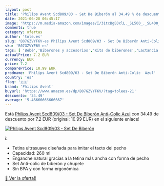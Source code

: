 ```yaml
---
layout: post
title: 'Philips Avent Scd809/03 - Set De Biberón al 34.49 % de descuento'
date: 2021-06-28 06:45:17
image: 'https://m.media-amazon.com/images/I/31tcBgBJxlL._SL500_._SL400_.jpg'
comments: true
category: ofertas
author: 'tole.es'
slug: 'B07GZVYF6V-es Philips Avent Scd809/03 - Set De Biberón Anti-Colic Azul'
sku: 'B07GZVYF6V-es'
tags: [ 'Bebé','Biberones y accesorios','Kits de biberones','Lactancia y alimentación','avent','biberón','philips avent', ]
actualPrice: 7.2 EUR
currency: EUR
price: 7.2
comparePrice: 10.99 EUR
prodname: 'Philips Avent Scd809/03 - Set De Biberón Anti-Colic  Azul'
country: 'es'
flag: '🇪🇸'
brand: 'Philips Avent'
buyurl: 'https://www.amazon.es/dp/B07GZVYF6V/?tag=tolees-21'
descuento: '34.49'
average: '5.46666666666667'
---
```


Está [Philips Avent Scd809/03 - Set De Biberón Anti-Colic  Azul](https://www.amazon.es/dp/B07GZVYF6V/?tag=tolees-21) con 34.49 de descuento por 7.2 EUR (original: 10.99 EUR) en el siguiente enlace!

[![Philips Avent Scd809/03 - Set De Biberón](https://m.media-amazon.com/images/I/31tcBgBJxlL._SL500_._SL400_.jpg)](https://www.amazon.es/dp/B07GZVYF6V/?tag=tolees-21)

ℹ️:

- Tetina ultrasuave diseñada para imitar el tacto del pecho
- Capacidad: 260 ml
- Enganche natural gracias a la tetina más ancha con forma de pecho
- Set Anti-colic de biberón y chupete
- Sin BPA y con forma ergonómica

[🛒 Ver la oferta!!](https://www.amazon.es/dp/B07GZVYF6V/?tag=tolees-21)
